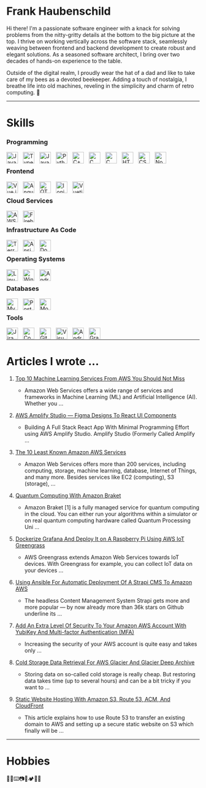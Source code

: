 # Frank Haubenschild
Hi there! I'm a passionate software engineer with a knack for solving problems from the nitty-gritty details at the bottom to the big picture at the top. 
I thrive on working vertically across the software stack, seamlessly weaving between frontend and backend development to create robust and elegant solutions.
As a seasoned software architect, I bring over two decades of hands-on experience to the table. 

Outside of the digital realm, I proudly wear the hat of a dad and like to take care of my bees as a devoted beekeeper. Adding a touch of nostalgia, I breathe 
life into old machines, reveling in the simplicity and charm of retro computing. 🚀

---

# Skills

### Programming
<img align="left" alt="JavaScript" width="30px" style="padding-right:10px;" src="https://cdn.jsdelivr.net/gh/devicons/devicon/icons/javascript/javascript-plain.svg" />
<img align="left" alt="TypeScript" width="30px" style="padding-right:10px;" src="https://cdn.jsdelivr.net/gh/devicons/devicon/icons/typescript/typescript-plain.svg" />
<img align="left" alt="Java" width="30px" style="padding-right:10px;" src="https://cdn.jsdelivr.net/gh/devicons/devicon/icons/java/java-original.svg"/>
<img align="left" alt="Python" width="30px" style="padding-right:10px;" src="https://cdn.jsdelivr.net/gh/devicons/devicon/icons/python/python-plain.svg" />
<img align="left" alt="C++" width="30px" style="padding-right:10px;" src="https://cdn.jsdelivr.net/gh/devicons/devicon/icons/cplusplus/cplusplus-line.svg" />
<img align="left" alt="C" width="30px" style="padding-right:10px;" src="https://cdn.jsdelivr.net/gh/devicons/devicon/icons/c/c-original.svg" />
<img align="left" alt="C" width="30px" style="padding-right:10px;" src="https://cdn.jsdelivr.net/gh/devicons/devicon/icons/php/php-original.svg" />
<img align="left" alt="HTML" width="30px" style="padding-right:10px;" src="https://cdn.jsdelivr.net/gh/devicons/devicon/icons/html5/html5-plain.svg" />
<img align="left" alt="CSS" width="30px" style="padding-right:10px;" src="https://cdn.jsdelivr.net/gh/devicons/devicon/icons/css3/css3-plain.svg" />
<img align="left" alt="NodeJs" width="30px" style="padding-right:10px;" src="https://cdn.jsdelivr.net/gh/devicons/devicon/icons/nodejs/nodejs-original.svg" />
<br />

### Frontend
<img align="left" alt="Vue.js" width="30px" style="padding-right:10px;" src="https://cdn.jsdelivr.net/gh/devicons/devicon/icons/vuejs/vuejs-original.svg" />
<img align="left" alt="Angular" width="30px" style="padding-right:10px;" src="https://cdn.jsdelivr.net/gh/devicons/devicon/icons/angularjs/angularjs-plain.svg" />
<img align="left" alt="QT" width="30px" style="padding-right:10px;" src="https://cdn.jsdelivr.net/gh/devicons/devicon/icons/qt/qt-original.svg" />
<img align="left" alt="Ionic" width="30px" style="padding-right:10px;" src="https://cdn.jsdelivr.net/gh/devicons/devicon/icons/ionic/ionic-original.svg" />
<img align="left" alt="Vuetify" width="30px" style="padding-right:10px;" src="https://cdn.jsdelivr.net/gh/devicons/devicon/icons/vuetify/vuetify-original.svg" />
<br />

### Cloud Services
<img align="left" alt="AWS" width="30px" style="padding-right:10px;"  src="https://cdn.jsdelivr.net/gh/devicons/devicon/icons/amazonwebservices/amazonwebservices-original.svg" />
<img align="left" alt="Firebase" width="30px" style="padding-right:10px;"  src="https://cdn.jsdelivr.net/gh/devicons/devicon/icons/firebase/firebase-plain.svg" />
<br />

### Infrastructure As Code
<img align="left" alt="Terraform" width="30px" style="padding-right:10px;"  src="https://cdn.jsdelivr.net/gh/devicons/devicon/icons/terraform/terraform-original.svg" />
<img align="left" alt="Ansible" width="30px" style="padding-right:10px;"  src="https://cdn.jsdelivr.net/gh/devicons/devicon/icons/ansible/ansible-original.svg" />
<img align="left" alt="Docker" width="30px" style="padding-right:10px;"  src="https://cdn.jsdelivr.net/gh/devicons/devicon/icons/docker/docker-original.svg" />
<br />

### Operating Systems
<img align="left" alt="Linux" width="30px" style="padding-right:10px;"  src="https://cdn.jsdelivr.net/gh/devicons/devicon/icons/linux/linux-original.svg" />
<img align="left" alt="Windows" width="30px" style="padding-right:10px;"  src="https://cdn.jsdelivr.net/gh/devicons/devicon/icons/windows8/windows8-original.svg" />
<img align="left" alt="Android" width="30px" style="padding-right:10px;"  src="https://cdn.jsdelivr.net/gh/devicons/devicon/icons/android/android-original.svg" />
<br />

### Databases
<img align="left" alt="Mysql" width="30px" style="padding-right:10px;" src="https://cdn.jsdelivr.net/gh/devicons/devicon/icons/mysql/mysql-original.svg" />
<img align="left" alt="Postgresql" width="30px" style="padding-right:10px;" src="https://cdn.jsdelivr.net/gh/devicons/devicon/icons/postgresql/postgresql-original.svg" />
<img align="left" alt="MongoDB" width="30px" style="padding-right:10px;" src="https://cdn.jsdelivr.net/gh/devicons/devicon/icons/mongodb/mongodb-original.svg" />
<br />

### Tools
<img align="left" alt="Jira" width="30px" style="padding-right:10px;" src="https://cdn.jsdelivr.net/gh/devicons/devicon/icons/jira/jira-original.svg" />
<img align="left" alt="Confluence" width="30px" style="padding-right:10px;" src="https://cdn.jsdelivr.net/gh/devicons/devicon/icons/confluence/confluence-original.svg" />
<img align="left" alt="Git" width="30px" style="padding-right:10px;" src="https://cdn.jsdelivr.net/gh/devicons/devicon/icons/git/git-original.svg" />
<img align="left" alt="VisualStudio" width="30px" style="padding-right:10px;" src="https://cdn.jsdelivr.net/gh/devicons/devicon/icons/visualstudio/visualstudio-plain.svg" />
<img align="left" alt="AndroidStudio" width="30px" style="padding-right:10px;" src="https://cdn.jsdelivr.net/gh/devicons/devicon/icons/androidstudio/androidstudio-original.svg" />
<img align="left" alt="Grafana" width="30px" style="padding-right:10px;" src="https://cdn.jsdelivr.net/gh/devicons/devicon/icons/grafana/grafana-original.svg" />
<br />

---

# Articles I wrote ...
1. [Top 10 Machine Learning Services From AWS You Should Not Miss](https://haubenschild.medium.com/the-top-10-machine-learning-services-from-aws-you-should-not-miss-fd71aa9f8f4d)
   - Amazon Web Services offers a wide range of services and frameworks in Machine Learning (ML) and Artificial Intelligence (AI). Whether you …

2. [AWS Amplify Studio — Figma Designs To React UI Components](https://haubenschild.medium.com/aws-amplify-studio-figma-designs-to-react-ui-components-3acf12ab2670)
   - Building A Full Stack React App With Minimal Programming Effort using AWS Amplify Studio. Amplify Studio (Formerly Called Amplify …
  
3. [The 10 Least Known Amazon AWS Services](https://haubenschild.medium.com/the-10-least-known-amazon-aws-services-e452bfd9d5e8)
   - Amazon Web Services offers more than 200 services, including computing, storage, machine learning, database, Internet of Things, and many more. Besides services like EC2 (computing), S3 (storage), …

4. [Quantum Computing With Amazon Braket](https://haubenschild.medium.com/quantum-computing-with-amazon-braket-733748d1ee78)
   - Amazon Braket [1] is a fully managed service for quantum computing in the cloud. You can either run your algorithms within a simulator or on real quantum computing hardware called Quantum Processing Uni …
  
5. [Dockerize Grafana And Deploy It on A Raspberry Pi Using AWS IoT Greengrass](https://haubenschild.medium.com/dockerize-grafana-and-deploy-it-on-a-raspberry-pi-using-aws-iot-greengrass-4d42095a1ab0)
   - AWS Greengrass extends Amazon Web Services towards IoT devices. With Greengrass for example, you can collect IoT data on your devices …
     
6. [Using Ansible For Automatic Deployment Of A Strapi CMS To Amazon AWS](https://haubenschild.medium.com/automate-your-amazon-aws-deployment-of-your-strapi-based-project-with-ansible-4ac3e7dc8d4d)
   - The headless Content Management System Strapi gets more and more popular — by now already more than 36k stars on Github underline its …
  
7. [Add An Extra Level Of Security To Your Amazon AWS Account With YubiKey And Multi-factor Authentication (MFA)](https://haubenschild.medium.com/add-an-extra-level-of-security-to-your-amazon-aws-account-with-yubikey-and-mfa-df52b67482c2)
   - Increasing the security of your AWS account is quite easy and takes only …
  
8. [Cold Storage Data Retrieval For AWS Glacier And Glacier Deep Archive](https://haubenschild.medium.com/cold-storage-data-retrieval-for-aws-glacier-and-glacier-deep-archive-6e8ab846006a)
   - Storing data on so-called cold storage is really cheap. But restoring data takes time (up to several hours) and can be a bit tricky if you want to …
  
9. [Static Website Hosting With Amazon S3, Route 53, ACM, And CloudFront](https://haubenschild.medium.com/static-website-hosting-with-amazon-s3-route-53-acm-and-cloudfront-ef7d3630b402)
   - This article explains how to use Route 53 to transfer an existing domain to AWS and setting up a secure static website on S3 which finally will be …   
---

# Hobbies
🐝💾⌨️📷🐠🏕️🍅📖

